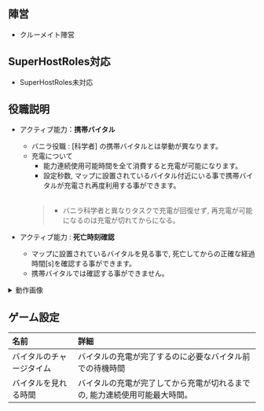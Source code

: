 ## 陣営
- クルーメイト陣営

## SuperHostRoles対応
- SuperHostRoles未対応

## 役職説明
- アクティブ能力：**携帯バイタル**
  - バニラ役職 : [科学者] の携帯バイタルとは挙動が異なります。
  - 充電について
    - 能力連続使用可能時間を全て消費すると充電が可能になります。
    - 設定秒数, マップに設置されているバイタル付近にいる事で携帯バイタルが充電され再度利用する事ができます。<br><br>
    > - バニラ科学者と異なりタスクで充電が回復せず, 再充電が可能になるのは充電が切れてからになる。

- アクティブ能力 : **死亡時刻確認**
  - マップに設置されているバイタルを見る事で, 死亡してからの正確な経過時間[s]を確認する事ができます。
  - 携帯バイタルでは確認する事ができません。

<details><summary>動作画像</summary><div>

![Doctor](https://github.com/SuperNewRoles/SuperNewRoles/assets/104145991/1f8d1a61-ddc2-4e8c-960e-d64fef41104e)


| 場面 | 画像 |
| :-- | :--: |
| 携帯バイタル使用 | <img src="https://github.com/SuperNewRoles/SuperNewRoles/assets/104145991/9d695d9e-e265-44f2-b8c0-b17c6010872f" alt="携帯バイタル使用" title="携帯バイタル使用" width="500px"> |
| 電池切れ | <img src="https://github.com/SuperNewRoles/SuperNewRoles/assets/104145991/98313bbd-dedf-4005-be65-bdc1b1772bbe" alt="電池切れ" title="電池切れ" width="500px"><br>バイタルの近くにいない為クールが回復しない状態 |
| 充電中 | <img src="https://github.com/SuperNewRoles/SuperNewRoles/assets/104145991/019d66f7-654b-499f-8fe5-575df7f3ec1c" alt="充電中" title="充電中" width="500px"> |
| 死亡時刻確認 | <img src="https://github.com/SuperNewRoles/SuperNewRoles/assets/104145991/3dbbea87-a858-46a9-8ca0-90ff71f53a3e" alt="死亡時刻確認" title="死亡時刻確認" width="500px"> |

</div></details>

## ゲーム設定
| 名前 | 詳細 |
| :-- | :-- |
| バイタルのチャージタイム | バイタルの充電が完了するのに必要なバイタル前での待機時間 |
| バイタルを見れる時間 | バイタルの充電が完了してから充電が切れるまでの, 能力連続使用可能最大時間。 |